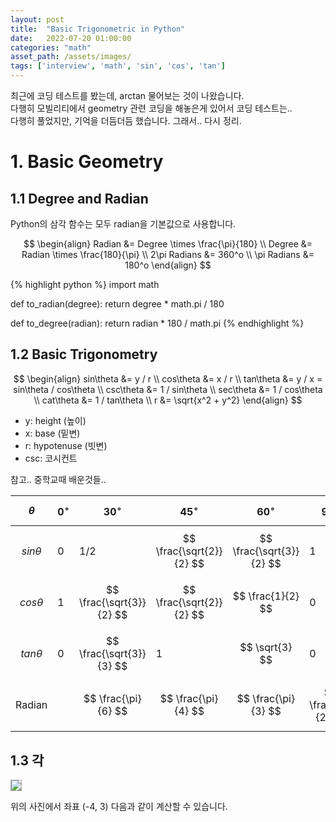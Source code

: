 ```yaml
---
layout: post
title:  "Basic Trigonometric in Python"
date:   2022-07-20 01:00:00
categories: "math"
asset_path: /assets/images/
tags: ['interview', 'math', 'sin', 'cos', 'tan']
---
```


최근에 코딩 테스트를 봤는데, arctan 물어보는 것이 나왔습니다. <br>
다행히 모빌리티에서 geometry 관련 코딩을 해놓은게 있어서 코딩 테스트는..<br>
다행히 풀었지만, 기억을 더듬더듬 했습니다. 그래서.. 다시 정리.

# 1. Basic Geometry

## 1.1 Degree and Radian

Python의 삼각 함수는 모두 radian을 기본값으로 사용합니다.

$$ \begin{align}
Radian &= Degree \times \frac{\pi}{180} \\
Degree &= Radian \times \frac{180}{\pi} \\
2\pi Radians &= 360^o \\
\pi Radians &= 180^o
\end{align} $$

{% highlight python %}
import math

def to_radian(degree):
return degree * math.pi / 180

def to_degree(radian):
return radian * 180 / math.pi
{% endhighlight %}

## 1.2 Basic Trigonometry

$$ \begin{align}
sin\theta &= y / r \\
cos\theta &= x / r \\
tan\theta &= y / x = sin\theta / cos\theta \\
csc\theta &= 1 / sin\theta \\
sec\theta &= 1 / cos\theta \\
cat\theta &= 1 / tan\theta \\
r &= \sqrt{x^2 + y^2}
\end{align} $$

- y: height (높이)
- x: base (밑변)
- r: hypotenuse (빗변)
- csc: 코시컨트 

참고.. 중학교때 배운것들..

| $$ \theta $$    | $$ 0^\circ $$ | $$ 30^\circ $$           | $$ 45^\circ $$           | $$ 60^\circ $$           | $$ 90^\circ $$        |
|:----------------|:--------------|:-------------------------|:-------------------------|:-------------------------|:----------------------|
| $$ sin\theta $$ | 0             | 1/2                      | $$ \frac{\sqrt{2}}{2} $$ | $$ \frac{\sqrt{3}}{2} $$ | 1                     |
| $$ cos\theta $$ | 1             | $$ \frac{\sqrt{3}}{2} $$ | $$ \frac{\sqrt{2}}{2} $$ | $$ \frac{1}{2}        $$ | 0                     |
| $$ tan\theta $$ | 0             | $$ \frac{\sqrt{3}}{3} $$ | 1                        | $$ \sqrt{3} $$           | 0                     |
| Radian          |               | $$ \frac{\pi}{6} $$      | $$ \frac{\pi}{4} $$      | $$ \frac{\pi}{3} $$      | $$ \frac{\pi}{2} $$   |


## 1.3 각



<img src="{{ page.asset_path }}trigonometry-01.png" class="img-responsive img-rounded img-fluid" style="border:1px solid #aaa;">

위의 사진에서 좌표 (-4, 3) 다음과 같이 계산할 수 있습니다. 

